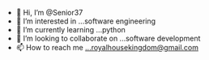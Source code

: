 - 👋 Hi, I’m @Senior37
- 👀 I’m interested in ...software engineering
- 🌱 I’m currently learning ...python
- 💞️ I’m looking to collaborate on ...software development
- 📫 How to reach me ...royalhousekingdom@gmail.com

<!---
Senior37/Senior37 is a ✨ special ✨ repository because its `README.md` (this file) appears on your GitHub profile.
You can click the Preview link to take a look at your changes.
--->
